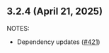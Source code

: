 ## 3.2.4 (April 21, 2025)

NOTES:

* Dependency updates ([#421](https://github.com/hashicorp/terraform-provider-null/issues/421))

